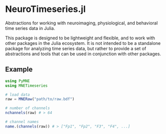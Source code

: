 # NeuroTimeseries.jl

Abstractions for working with neuroimaging, physiological, and behavioral time series data in Julia.

This package is designed to be lightweight and flexible, and to work with other packages in the Julia ecosystem. It is not intended to be a standalone package for analyzing time series data, but rather to provide a set of abstractions and tools that can be used in conjunction with other packages.

## Example

```julia
using PyMNE 
using MNETimeseries

# load data
raw = MNERaw("path/to/raw.bdf")

# number of channels
nchannels(raw) # > 64

# channel names
name.(channels(raw)) # > ["Fp1", "Fp2", "F3", "F4", ...]
```
